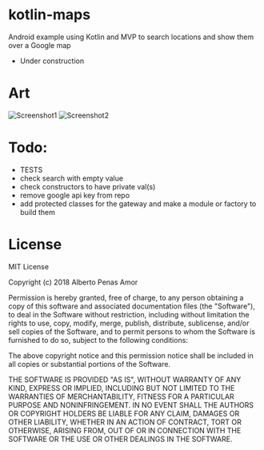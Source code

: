 # kotlin-maps
Android example using Kotlin and MVP to search locations and show them over a Google map
* Under construction

# Art
![Screenshot1](https://github.com/albertopeam/kotlin-maps/blob/master/art/s1.png)
![Screenshot2](https://github.com/albertopeam/kotlin-maps/blob/master/art/s2.png)

# Todo:
* TESTS
* check search with empty value
* check constructors to have private val(s)
* remove google api key from repo
* add protected classes for the gateway and make a module or factory to build them


# License
MIT License

Copyright (c) 2018 Alberto Penas Amor

Permission is hereby granted, free of charge, to any person obtaining a copy
of this software and associated documentation files (the "Software"), to deal
in the Software without restriction, including without limitation the rights
to use, copy, modify, merge, publish, distribute, sublicense, and/or sell
copies of the Software, and to permit persons to whom the Software is
furnished to do so, subject to the following conditions:

The above copyright notice and this permission notice shall be included in all
copies or substantial portions of the Software.

THE SOFTWARE IS PROVIDED "AS IS", WITHOUT WARRANTY OF ANY KIND, EXPRESS OR
IMPLIED, INCLUDING BUT NOT LIMITED TO THE WARRANTIES OF MERCHANTABILITY,
FITNESS FOR A PARTICULAR PURPOSE AND NONINFRINGEMENT. IN NO EVENT SHALL THE
AUTHORS OR COPYRIGHT HOLDERS BE LIABLE FOR ANY CLAIM, DAMAGES OR OTHER
LIABILITY, WHETHER IN AN ACTION OF CONTRACT, TORT OR OTHERWISE, ARISING FROM,
OUT OF OR IN CONNECTION WITH THE SOFTWARE OR THE USE OR OTHER DEALINGS IN THE
SOFTWARE.
